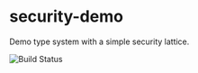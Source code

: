 # security-demo
Demo type system with a simple security lattice.

![Build Status](https://github.com/opprop/security-demo/actions/workflows/main.yml/badge.svg)
